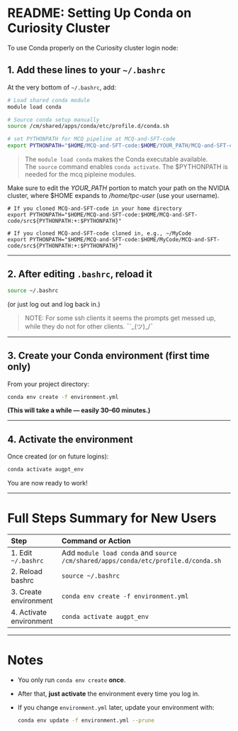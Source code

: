 # README: Setting Up Conda on Curiosity Cluster

To use Conda properly on the Curiosity cluster login node:

## 1. Add these lines to your `~/.bashrc`

At the very bottom of `~/.bashrc`, add:

```bash
# Load shared conda module
module load conda

# Source conda setup manually
source /cm/shared/apps/conda/etc/profile.d/conda.sh

# set PYTHONPATH for MCQ pipeline at MCQ-and-SFT-code
export PYTHONPATH="$HOME/MCQ-and-SFT-code:$HOME/YOUR_PATH/MCQ-and-SFT-code/src${PYTHONPATH:+:$PYTHONPATH}"
```

> The `module load conda` makes the Conda executable available.  
> The `source` command enables `conda activate`.
> The $PYTHONPATH is needed for the mcq pipleine modules.

Make sure to edit the *YOUR_PATH* portion to match your
path on the NVIDIA cluster, where $HOME expands to */home/tpc-user* (use your username).

```bssh
# If you cloned MCQ-and-SFT-code in your home directory
export PYTHONPATH="$HOME/MCQ-and-SFT-code:$HOME/MCQ-and-SFT-code/src${PYTHONPATH:+:$PYTHONPATH}"
```

```bssh
# If you cloned MCQ-and-SFT-code cloned in, e.g., ~/MyCode 
export PYTHONPATH="$HOME/MCQ-and-SFT-code:$HOME/MyCode/MCQ-and-SFT-code/src${PYTHONPATH:+:$PYTHONPATH}"
```

---

## 2. After editing `.bashrc`, reload it

```bash
source ~/.bashrc
```

(or just log out and log back in.)


> NOTE: For some ssh clients it seems the prompts get messed up, while they do not for other clients. ¯`\_(ツ)_/¯

---

## 3. Create your Conda environment (first time only)

From your project directory:

```bash
conda env create -f environment.yml
```

**(This will take a while — easily 30–60 minutes.)**

---

## 4. Activate the environment

Once created (or on future logins):

```bash
conda activate augpt_env
```

You are now ready to work!

---

# Full Steps Summary for New Users

| Step | Command or Action |
|:-----|:------------------|
| 1. Edit `~/.bashrc` | Add `module load conda` and `source /cm/shared/apps/conda/etc/profile.d/conda.sh` |
| 2. Reload bashrc | `source ~/.bashrc` |
| 3. Create environment | `conda env create -f environment.yml` |
| 4. Activate environment | `conda activate augpt_env` |

---

# Notes

- You only run `conda env create` **once**.
- After that, **just activate** the environment every time you log in.
- If you change `environment.yml` later, update your environment with:
  
  ```bash
  conda env update -f environment.yml --prune
  ```


